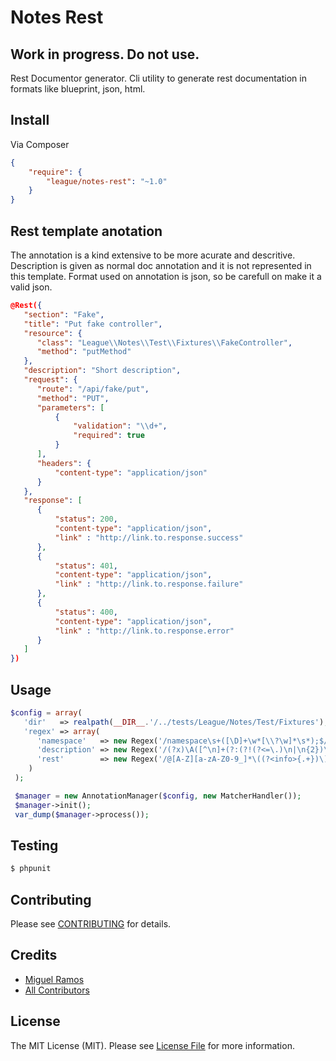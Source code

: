 # Notes Rest

## Work in progress. Do not use.

Rest Documentor generator. Cli utility to generate rest documentation in formats like
blueprint, json, html.

## Install

Via Composer

``` json
{
    "require": {
        "league/notes-rest": "~1.0"
    }
}
```


## Rest template anotation
The annotation is a kind extensive to be more acurate and descritive. Description
is given as normal doc annotation and it is not represented in this template. Format
used on annotation is json, so be carefull on make it a valid json. 

``` json
@Rest({
   "section": "Fake",
   "title": "Put fake controller",
   "resource": {
      "class": "League\\Notes\\Test\\Fixtures\\FakeController",
      "method": "putMethod"
   },
   "description": "Short description",
   "request": {
      "route": "/api/fake/put",
      "method": "PUT",
      "parameters": [
          {
              "validation": "\\d+",
              "required": true
          }
      ],
      "headers": {
          "content-type": "application/json"
      }
   },
   "response": [
      {
          "status": 200,
          "content-type": "application/json",
          "link" : "http://link.to.response.success"
      },
      {
          "status": 401,
          "content-type": "application/json",
          "link" : "http://link.to.response.failure"
      },
      {
          "status": 400,
          "content-type": "application/json",
          "link" : "http://link.to.response.error"
      }
   ]
})

```
## Usage
``` php
$config = array(
   'dir'   => realpath(__DIR__.'/../tests/League/Notes/Test/Fixtures'),
   'regex' => array(
      'namespace'   => new Regex('/namespace\s+([\D]+\w*[\\?\w]*\s*);$/mis'),
      'description' => new Regex('/(?x)\A([^\n]+(?:(?!(?<=\.)\n|\n{2})\n(?![\t]*@\pL)[^\n]+)*\.?)(?:\s*(?!@\pL)([^\n]+(?:\n+(?![\t]*@\pL)[^\n]+)*))?(\s+[\s\S]*)?/'),
      'rest'        => new Regex('/@[A-Z][a-zA-Z0-9_]*\((?<info>{.+})\)$/mis')
    )
 );

 $manager = new AnnotationManager($config, new MatcherHandler());
 $manager->init();
 var_dump($manager->process());
```
## Testing

``` bash
$ phpunit
```


## Contributing

Please see [CONTRIBUTING](https://github.com/thephpleague/notes-rest/blob/master/CONTRIBUTING.md) for details.


## Credits

- [Miguel Ramos](https://github.com/miguelramos)
- [All Contributors](https://github.com/thephpleague/notes-rest/contributors)


## License

The MIT License (MIT). Please see [License File](https://github.com/thephpleague/notes-rest/blob/master/LICENSE) for more information.
